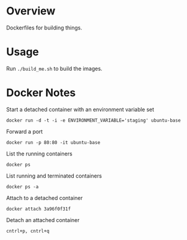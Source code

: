 # Overview

Dockerfiles for building things.

# Usage

Run `./build_me.sh` to build the images.

# Docker Notes

Start a detached container with an environment variable set

    docker run -d -t -i -e ENVIRONMENT_VARIABLE='staging' ubuntu-base

Forward a port

    docker run -p 80:80 -it ubuntu-base

List the running containers

    docker ps

List running and terminated containers

    docker ps -a

Attach to a detached container

    docker attach 3a96f0f31f

Detach an attached container

    cntrl+p, cntrl+q

